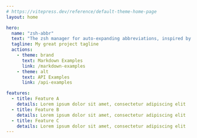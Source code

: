 ```yaml
---
# https://vitepress.dev/reference/default-theme-home-page
layout: home

hero:
  name: "zsh-abbr"
  text: "The zsh manager for auto-expanding abbreviations, inspired by fish."
  tagline: My great project tagline
  actions:
    - theme: brand
      text: Markdown Examples
      link: /markdown-examples
    - theme: alt
      text: API Examples
      link: /api-examples

features:
  - title: Feature A
    details: Lorem ipsum dolor sit amet, consectetur adipiscing elit
  - title: Feature B
    details: Lorem ipsum dolor sit amet, consectetur adipiscing elit
  - title: Feature C
    details: Lorem ipsum dolor sit amet, consectetur adipiscing elit
---
```


